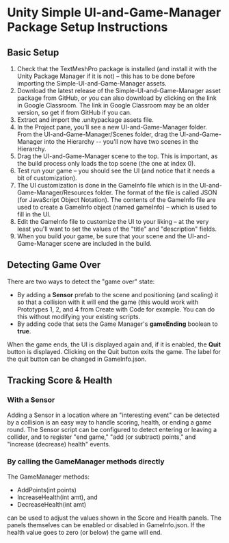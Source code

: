 # Unity Simple UI-and-Game-Manager Package Setup Instructions

## Basic Setup

1. Check that the TextMeshPro package is installed (and install it with the Unity Package Manager if it is not) – this has to be done before importing the Simple-UI-and-Game-Manager assets.
3. Download the latest release of the Simple-UI-and-Game-Manager asset package from GitHub, or you can also download by clicking on the link in Google Classroom. The link in Google Classroom may be an older version, so get if from GitHub if you can.
4. Extract and import the .unitypackage assets file.
5. In the Project pane, you'll see a new UI-and-Game-Manager folder. From the UI-and-Game-Manager/Scenes folder, drag the UI-and-Game-Manager into the Hierarchy -- you'll now have two scenes in the Hierarchy.
6. Drag the UI-and-Game-Manager scene to the top. This is important, as the build process only loads the top scene (the one at index 0).
7. Test run your game – you should see the UI (and notice that it needs a bit of customization).
8. The UI customization is done in the GameInfo file which is in the UI-and-Game-Manager/Resources folder. The format of the file is called JSON (for JavaScript Object Notation). The contents of the GameInfo file are used to create a GameInfo object (named gameInfo) – which is used to fill in the UI.
9. Edit the GameInfo file to customize the UI to your liking – at the very least you'll want to set the values of the "title" and "description" fields.
10. When you build your game, be sure that your scene and the UI-and-Game-Manager scene are included in the build.

## Detecting Game Over

There are two ways to detect the "game over" state:

* By adding a **Sensor** prefab to the scene and positioning (and scaling) it so that a collision with it will end the game (this would work with Prototypes 1, 2, and 4 from Create with Code for example. You can do this without modifying your existing scripts.
* By adding code that sets the Game Manager's **gameEnding** boolean to **true**.

When the game ends, the UI is displayed again and, if it is enabled, the **Quit** button is displayed. Clicking on the Quit button exits the game. The label for the quit button can be changed in GameInfo.json.

## Tracking Score & Health

### With a Sensor

Adding a Sensor in a location where an "interesting event" can be detected by a collision is an easy way to handle scoring, health, or ending a game round. The Sensor script can be configured to detect entering or leaving a collider, and to register "end game," "add (or subtract) points," and "increase (decrease) health" events.

### By calling the GameManager methods directly

The GameManager methods:

* AddPoints(int points)
* IncreaseHealth(int amt), and
* DecreaseHealth(int amt)

can be used to adjust the values shown in the Score and Health panels. The panels themselves can be enabled or disabled in GameInfo.json. If the health value goes to zero (or below) the game will end.
